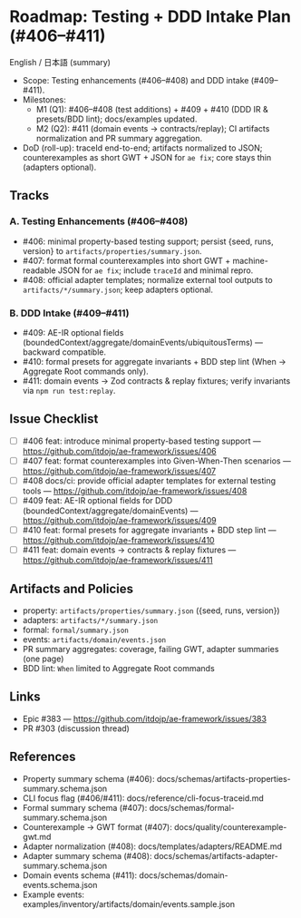 # Roadmap: Testing + DDD Intake Plan (#406–#411)

English / 日本語 (summary)

- Scope: Testing enhancements (#406–#408) and DDD intake (#409–#411).
- Milestones:
  - M1 (Q1): #406–#408 (test additions) + #409 + #410 (DDD IR & presets/BDD lint); docs/examples updated.
  - M2 (Q2): #411 (domain events → contracts/replay); CI artifacts normalization and PR summary aggregation.
- DoD (roll-up): traceId end-to-end; artifacts normalized to JSON; counterexamples as short GWT + JSON for `ae fix`; core stays thin (adapters optional).

## Tracks

### A. Testing Enhancements (#406–#408)
- #406: minimal property-based testing support; persist {seed, runs, version} to `artifacts/properties/summary.json`.
- #407: format formal counterexamples into short GWT + machine-readable JSON for `ae fix`; include `traceId` and minimal repro.
- #408: official adapter templates; normalize external tool outputs to `artifacts/*/summary.json`; keep adapters optional.

### B. DDD Intake (#409–#411)
- #409: AE-IR optional fields (boundedContext/aggregate/domainEvents/ubiquitousTerms) — backward compatible.
- #410: formal presets for aggregate invariants + BDD step lint (When → Aggregate Root commands only).
- #411: domain events → Zod contracts & replay fixtures; verify invariants via `npm run test:replay`.

## Issue Checklist

- [ ] #406 feat: introduce minimal property-based testing support — https://github.com/itdojp/ae-framework/issues/406
- [ ] #407 feat: format counterexamples into Given-When-Then scenarios — https://github.com/itdojp/ae-framework/issues/407
- [ ] #408 docs/ci: provide official adapter templates for external testing tools — https://github.com/itdojp/ae-framework/issues/408
- [ ] #409 feat: AE-IR optional fields for DDD (boundedContext/aggregate/domainEvents) — https://github.com/itdojp/ae-framework/issues/409
- [ ] #410 feat: formal presets for aggregate invariants + BDD step lint — https://github.com/itdojp/ae-framework/issues/410
- [ ] #411 feat: domain events → contracts & replay fixtures — https://github.com/itdojp/ae-framework/issues/411

## Artifacts and Policies

- property: `artifacts/properties/summary.json` ({seed, runs, version})
- adapters: `artifacts/*/summary.json`
- formal: `formal/summary.json`
- events: `artifacts/domain/events.json`
- PR summary aggregates: coverage, failing GWT, adapter summaries (one page)
- BDD lint: `When` limited to Aggregate Root commands

## Links

- Epic #383 — https://github.com/itdojp/ae-framework/issues/383
- PR #303 (discussion thread)

## References
- Property summary schema (#406): docs/schemas/artifacts-properties-summary.schema.json
- CLI focus flag (#406/#411): docs/reference/cli-focus-traceid.md
- Formal summary schema (#407): docs/schemas/formal-summary.schema.json
- Counterexample → GWT format (#407): docs/quality/counterexample-gwt.md
- Adapter normalization (#408): docs/templates/adapters/README.md
- Adapter summary schema (#408): docs/schemas/artifacts-adapter-summary.schema.json
- Domain events schema (#411): docs/schemas/domain-events.schema.json
- Example events: examples/inventory/artifacts/domain/events.sample.json
